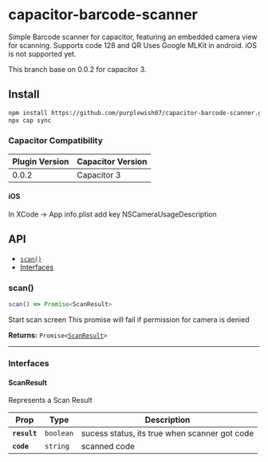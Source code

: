 # capacitor-barcode-scanner

Simple Barcode scanner for capacitor, featuring an embedded camera view for scanning.
Supports code 128 and QR
Uses Google MLKit in android.
iOS is not supported yet.

This branch base on 0.0.2 for capacitor 3.

## Install

```bash
npm install https://github.com/purplewish07/capacitor-barcode-scanner.git
npx cap sync
```

### Capacitor Compatibility

| Plugin Version | Capacitor Version |
|----------------|-------------------|
| 0.0.2          | Capacitor 3       |

#### iOS
In XCode -> App info.plist add key NSCameraUsageDescription

## API

<docgen-index>

* [`scan()`](#scan)
* [Interfaces](#interfaces)

</docgen-index>

<docgen-api>
<!--Update the source file JSDoc comments and rerun docgen to update the docs below-->

### scan()

```typescript
scan() => Promise<ScanResult>
```

Start scan screen
This promise will fail if permission for camera is denied

**Returns:** <code>Promise&lt;<a href="#scanresult">ScanResult</a>&gt;</code>

--------------------


### Interfaces


#### ScanResult

Represents a Scan Result

| Prop         | Type                 | Description                                   |
| ------------ | -------------------- | --------------------------------------------- |
| **`result`** | <code>boolean</code> | sucess status, its true when scanner got code |
| **`code`**   | <code>string</code>  | scanned code                                  |

</docgen-api>
